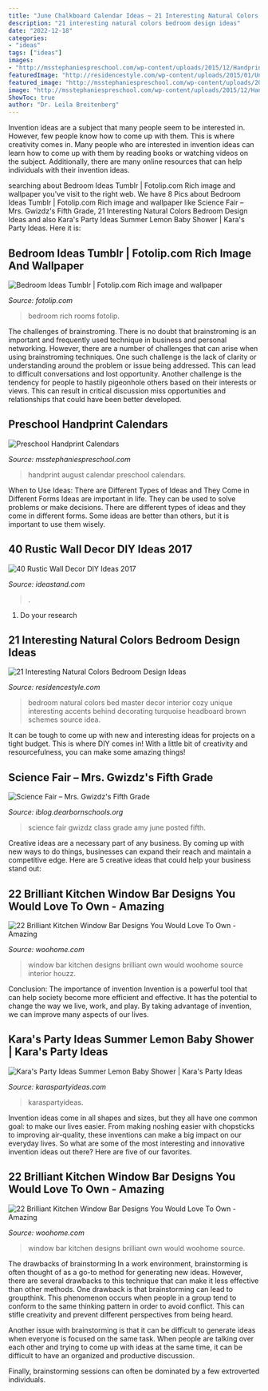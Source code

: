 ```yaml
---
title: "June Chalkboard Calendar Ideas ~ 21 Interesting Natural Colors Bedroom Design Ideas"
description: "21 interesting natural colors bedroom design ideas"
date: "2022-12-18"
categories:
- "ideas"
tags: ["ideas"]
images:
- "http://msstephaniespreschool.com/wp-content/uploads/2015/12/Handprint-Calendar-August-.jpg"
featuredImage: "http://residencestyle.com/wp-content/uploads/2015/01/Unique-White-Natural-Colors-For-Master-Bedroom.jpg"
featured_image: "http://msstephaniespreschool.com/wp-content/uploads/2015/12/Handprint-Calendar-August-.jpg"
image: "http://msstephaniespreschool.com/wp-content/uploads/2015/12/Handprint-Calendar-August-.jpg"
ShowToc: true
author: "Dr. Leila Breitenberg"
---
```



Invention ideas are a subject that many people seem to be interested in. However, few people know how to come up with them. This is where creativity comes in. Many people who are interested in invention ideas can learn how to come up with them by reading books or watching videos on the subject. Additionally, there are many online resources that can help individuals with their invention ideas.

	

		
searching about Bedroom Ideas Tumblr | Fotolip.com Rich image and wallpaper you've visit to the right web. We have 8 Pics about Bedroom Ideas Tumblr | Fotolip.com Rich image and wallpaper like Science Fair – Mrs. Gwizdz&#039;s Fifth Grade, 21 Interesting Natural Colors Bedroom Design Ideas and also Kara&#039;s Party Ideas Summer Lemon Baby Shower | Kara&#039;s Party Ideas. Here it is:
		
    
## Bedroom Ideas Tumblr | Fotolip.com Rich Image And Wallpaper

<img loading=lazy src="http://www.fotolip.com/wp-content/uploads/2016/05/Bedroom-Ideas-Tumblr-8.jpg" onerror="this.onerror=null;this.src='https://tse3.mm.bing.net/th?id=OIP.BpGPy-FbAarNiW1DJatcBAHaJ4&amp;pid=15.1';" alt="Bedroom Ideas Tumblr | Fotolip.com Rich image and wallpaper">

_Source: fotolip.com_

>bedroom rich rooms fotolip. 

	

The challenges of brainstroming.
There is no doubt that brainstroming is an important and frequently used technique in business and personal networking. However, there are a number of challenges that can arise when using brainstroming techniques. One such challenge is the lack of clarity or understanding around the problem or issue being addressed. This can lead to difficult conversations and lost opportunity. Another challenge is the tendency for people to hastily pigeonhole others based on their interests or views. This can result in critical discussion miss opportunities and relationships that could have been better developed.

    
## Preschool Handprint Calendars

<img loading=lazy src="http://msstephaniespreschool.com/wp-content/uploads/2015/12/Handprint-Calendar-August-.jpg" onerror="this.onerror=null;this.src='https://tse2.mm.bing.net/th?id=OIP.8O_C-P4E2u3Zb8TZVpK_QAHaFe&amp;pid=15.1';" alt="Preschool Handprint Calendars">

_Source: msstephaniespreschool.com_

>handprint august calendar preschool calendars. 

	

When to Use Ideas: There are Different Types of Ideas and They Come in Different Forms
Ideas are important in life. They can be used to solve problems or make decisions. There are different types of ideas and they come in different forms. Some ideas are better than others, but it is important to use them wisely.

    
## 40 Rustic Wall Decor DIY Ideas 2017

<img loading=lazy src="https://ideastand.com/wp-content/uploads/2017/08/rustic-wall-decor/26-rustic-wall-decor-diy-ideas.jpg" onerror="this.onerror=null;this.src='https://tse2.mm.bing.net/th?id=OIP.5_w5ZI2vZ9QBgem7XS_XWgHaJ-&amp;pid=15.1';" alt="40 Rustic Wall Decor DIY Ideas 2017">

_Source: ideastand.com_

>. 

	

1. Do your research

    
## 21 Interesting Natural Colors Bedroom Design Ideas

<img loading=lazy src="http://residencestyle.com/wp-content/uploads/2015/01/Unique-White-Natural-Colors-For-Master-Bedroom.jpg" onerror="this.onerror=null;this.src='https://tse2.mm.bing.net/th?id=OIP.CDNJu-hIFNp5odwOCah-1gHaJ3&amp;pid=15.1';" alt="21 Interesting Natural Colors Bedroom Design Ideas">

_Source: residencestyle.com_

>bedroom natural colors bed master decor interior cozy unique interesting accents behind decorating turquoise headboard brown schemes source idea. 

	

It can be tough to come up with new and interesting ideas for projects on a tight budget. This is where DIY comes in! With a little bit of creativity and resourcefulness, you can make some amazing things!

    
## Science Fair – Mrs. Gwizdz&#039;s Fifth Grade

<img loading=lazy src="http://iblog.dearbornschools.org/gwizdz/wp-content/uploads/sites/59/2015/06/IMG_07262.jpg" onerror="this.onerror=null;this.src='https://tse2.mm.bing.net/th?id=OIP.gEo5qJJZNm0xkckYjBp78QHaJ4&amp;pid=15.1';" alt="Science Fair – Mrs. Gwizdz&#039;s Fifth Grade">

_Source: iblog.dearbornschools.org_

>science fair gwizdz class grade amy june posted fifth. 

	

Creative ideas are a necessary part of any business. By coming up with new ways to do things, businesses can expand their reach and maintain a competitive edge. Here are 5 creative ideas that could help your business stand out: 

    
## 22 Brilliant Kitchen Window Bar Designs You Would Love To Own - Amazing

<img loading=lazy src="https://www.woohome.com/wp-content/uploads/2015/06/Window-Bar-Ideas-WooHome-21.jpg" onerror="this.onerror=null;this.src='https://tse3.mm.bing.net/th?id=OIP.Gj5gJNM2ULW8sJfb2xn9-wHaLH&amp;pid=15.1';" alt="22 Brilliant Kitchen Window Bar Designs You Would Love To Own - Amazing">

_Source: woohome.com_

>window bar kitchen designs brilliant own would woohome source interior houzz. 

	

Conclusion: The importance of invention
Invention is a powerful tool that can help society become more efficient and effective. It has the potential to change the way we live, work, and play. By taking advantage of invention, we can improve many aspects of our lives.

    
## Kara&#039;s Party Ideas Summer Lemon Baby Shower | Kara&#039;s Party Ideas

<img loading=lazy src="https://karaspartyideas.com/wp-content/uploads/2020/06/Summer-Lemon-Baby-Shower-via-Karas-Party-Ideas-KarasPartyIdeas.com20-700x933.jpg" onerror="this.onerror=null;this.src='https://tse4.mm.bing.net/th?id=OIP.b5NcJ12T5jAdqhkIugKQ8wHaJ3&amp;pid=15.1';" alt="Kara&#039;s Party Ideas Summer Lemon Baby Shower | Kara&#039;s Party Ideas">

_Source: karaspartyideas.com_

>karaspartyideas. 

	

Invention ideas come in all shapes and sizes, but they all have one common goal: to make our lives easier. From making noshing easier with chopsticks to improving air-quality, these inventions can make a big impact on our everyday lives. So what are some of the most interesting and innovative invention ideas out there? Here are five of our favorites.

    
## 22 Brilliant Kitchen Window Bar Designs You Would Love To Own - Amazing

<img loading=lazy src="https://www.woohome.com/wp-content/uploads/2015/06/Window-Bar-Ideas-WooHome-19.jpg" onerror="this.onerror=null;this.src='https://tse1.mm.bing.net/th?id=OIP.QbLuBv4VdzdAHEqQMPTfbQHaE7&amp;pid=15.1';" alt="22 Brilliant Kitchen Window Bar Designs You Would Love To Own - Amazing">

_Source: woohome.com_

>window bar kitchen designs brilliant own would woohome source. 

	

The drawbacks of brainstorming
In a work environment, brainstorming is often thought of as a go-to method for generating new ideas. However, there are several drawbacks to this technique that can make it less effective than other methods.
One drawback is that brainstorming can lead to groupthink. This phenomenon occurs when people in a group tend to conform to the same thinking pattern in order to avoid conflict. This can stifle creativity and prevent different perspectives from being heard.

Another issue with brainstorming is that it can be difficult to generate ideas when everyone is focused on the same task. When people are talking over each other and trying to come up with ideas at the same time, it can be difficult to have an organized and productive discussion.

Finally, brainstorming sessions can often be dominated by a few extroverted individuals.


